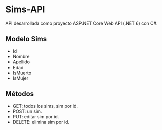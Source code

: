 # Sims-API
API desarrollada como proyecto ASP.NET Core Web API (.NET 6) con C#.

## Modelo Sims
- Id
- Nombre
- Apellido 
- Edad
- IsMuerto
- IsMujer 

## Métodos
- GET: todos los sims, sim por id.
- POST: un sim.
- PUT: editar sim por id.
- DELETE: elimina sim por id.

